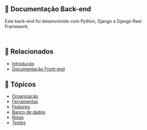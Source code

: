<h2>📖 Documentação Back-end</h2>
<p>Este back-end foi desenvolvido com Python, Django e Django Rest Framework.</p>

<br>

<h2>🔗 Relacionados</h2>
<ul>
<li><a href="#about">Introdução</a></li>
<li><a href="#tools">Documentação Front-end</a></li>
</ul>

<h2>🔗 Tópicos</h2>
<ul>
<li><a href="#about">Organização</a></li>
<li><a href="#db">Ferramentas</a></li>
<li><a href="#db">Features</a></li>
<li><a href="#tools">Banco de dados</a></li>
<li><a href="#routes">Rotas</a></li>
<li><a href="#routes">Testes</a></li>
</ul>
